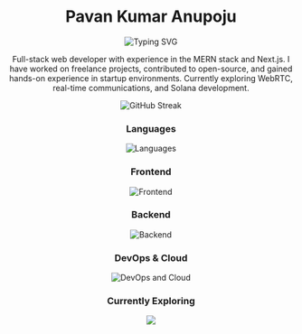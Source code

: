 <h1 align="center">Pavan Kumar Anupoju</h1>

<div align="center">
  <img src="https://readme-typing-svg.herokuapp.com?font=JetBrains+Mono&color=ffffff&center=true&vCenter=true&width=435&lines=Full-Stack+Web+Developer;MERN+Stack+|+Next.js;WebSockets+|+WebRTC+|+Solana" alt="Typing SVG" />
</div>

<p align="center">
Full-stack web developer with experience in the MERN stack and Next.js. I have worked on freelance projects, contributed to open-source, and gained hands-on experience in startup environments. Currently exploring WebRTC, real-time communications, and Solana development.
</p>

<div align="center">
  <img src="https://github-readme-streak-stats.herokuapp.com/?user=Pavan-personal&theme=github-dark&hide_border=true" alt="GitHub Streak" />
</div>

<div align="center">
  <h3>Languages</h3>
  <img src="https://skillicons.dev/icons?i=js,ts,rust,py" alt="Languages" />
</div>

<div align="center">
  <h3>Frontend</h3>
  <img src="https://skillicons.dev/icons?i=react,nextjs,vite,redux,tailwind,materialui,html,css" alt="Frontend" />
</div>

<div align="center">
  <h3>Backend</h3>
  <img src="https://skillicons.dev/icons?i=nodejs,express,mongodb,mysql,postgres,prisma,redis" alt="Backend" />
</div>

<div align="center">
  <h3>DevOps & Cloud</h3>
  <img src="https://skillicons.dev/icons?i=aws,firebase,vercel,docker,git,github" alt="DevOps and Cloud" />
</div>

<div align="center">
  <h3>Currently Exploring</h3>
   <img
      src="https://go-skill-icons.vercel.app/api/icons?i=solana,socketio,reactnative,django"
    />
</div>
